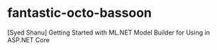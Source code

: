 # fantastic-octo-bassoon
[Syed Shanu] Getting Started with ML.NET Model Builder for Using in ASP.NET Core
